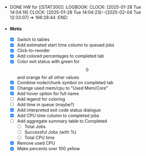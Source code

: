 - DONE HW for [[STAT300]]
  :LOGBOOK:
  CLOCK: [2025-01-28 Tue 14:04:19]
  CLOCK: [2025-01-28 Tue 14:04:23]--[2025-02-04 Tue 12:33:07] =>  166:28:44
  :END:
- #### Metis
  * [x] Switch to tables
  * [x] Add estimated start time column to queued jobs
  * [x] Click-to-reorder
  * [x] Add colored percentages to completed tab
  * [x] Color exit status with green for $$0$$ and orange for all other values
  * [x] Combine node/chunk symbol on completed tab
  * [x] Change used mem/cpu to "Used Mem/Core"
  * [x] Add hover option for full name
  * [ ] Add legend for coloring
  * [ ] Add time in queue (maybe?)
  * [x] Add interpreted exit code status dialogue
  * [x] Add CPU time column to completed jobs
  * [ ] Add aggregate summary table to Completed
     * [ ] Total Jobs
     * [ ] Successful Jobs (with %)
     * [ ] Total CPU time
  * [x] Remove used CPU
  * [x] Make percents over 100 yellow